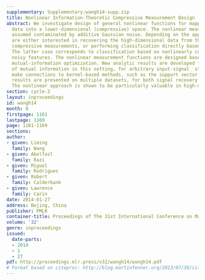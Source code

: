 ```yaml
---
supplementary: Supplementary:wangh14-supp.zip
title: Nonlinear Information-Theoretic Compressive Measurement Design
abstract: We investigate design of general nonlinear functions for mapping high-dimensional
  data into a lower-dimensional (compressive) space. The nonlinear measurements are
  assumed contaminated by additive Gaussian noise. Depending on the application, we
  are either interested in recovering the high-dimensional data from the nonlinear
  compressive measurements, or performing classification directly based on these measurements.
  The latter case corresponds to classification based on nonlinearly constituted and
  noisy features. The nonlinear measurement functions are designed based on constrained
  mutual-information optimization. New analytic results are developed for the gradient
  of mutual information in this setting, for arbitrary input-signal  statistics. We
  make connections to kernel-based methods, such as the support vector machine. Encouraging
  results are presented on multiple datasets, for both signal recovery and classification.
  The nonlinear approach is shown to be particularly valuable in high-noise scenarios.
section: cycle-2
layout: inproceedings
id: wangh14
month: 0
firstpage: 1161
lastpage: 1169
page: 1161-1169
sections: 
author:
- given: Liming
  family: Wang
- given: Abolfazl
  family: Razi
- given: Miguel
  family: Rodrigues
- given: Robert
  family: Calderbank
- given: Lawrence
  family: Carin
date: 2014-01-27
address: Bejing, China
publisher: PMLR
container-title: Proceedings of The 31st International Conference on Machine Learning
volume: '32'
genre: inproceedings
issued:
  date-parts:
  - 2014
  - 1
  - 27
pdf: http://proceedings.mlr.press/v32/wangh14/wangh14.pdf
# Format based on citeproc: http://blog.martinfenner.org/2013/07/30/citeproc-yaml-for-bibliographies/
---
```

